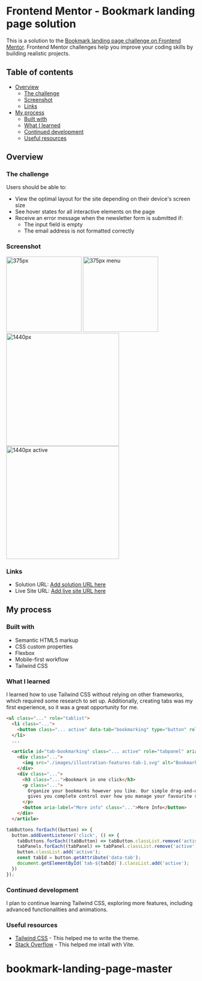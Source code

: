 # Frontend Mentor - Bookmark landing page solution

This is a solution to the [Bookmark landing page challenge on Frontend Mentor](https://www.frontendmentor.io/challenges/bookmark-landing-page-5d0b588a9edda32581d29158). Frontend Mentor challenges help you improve your coding skills by building realistic projects. 

## Table of contents

- [Overview](#overview)
  - [The challenge](#the-challenge)
  - [Screenshot](#screenshot)
  - [Links](#links)
- [My process](#my-process)
  - [Built with](#built-with)
  - [What I learned](#what-i-learned)
  - [Continued development](#continued-development)
  - [Useful resources](#useful-resources)

## Overview

### The challenge

Users should be able to:

- View the optimal layout for the site depending on their device's screen size
- See hover states for all interactive elements on the page
- Receive an error message when the newsletter form is submitted if:
  - The input field is empty
  - The email address is not formatted correctly

### Screenshot

<img src="./src/images/375px.png" alt="375px" width="200" height="auto">
<img src="./src/images/375px-menu.jpeg" alt="375px menu" width="200" height="auto">
<img src="./src/images/1440px.png" alt="1440px" width="300" height="auto">
<img src="./src/images/1440px-active.png" alt="1440px active" width="300" height="auto">

### Links

- Solution URL: [Add solution URL here](https://your-solution-url.com)
- Live Site URL: [Add live site URL here](https://your-live-site-url.com)

## My process

### Built with

- Semantic HTML5 markup
- CSS custom properties
- Flexbox
- Mobile-first workflow
- Tailwind CSS

### What I learned

I learned how to use Tailwind CSS without relying on other frameworks, which required some research to set up. Additionally, creating tabs was my first experience, so it was a great opportunity for me.

```html
<ul class="..." role="tablist">
  <li class="...">
    <button class="... active" data-tab="bookmarking" type="button" role="tab" aria-controls="bookmarking" aria-selected="false" class="...">Simple Bookmarking</button>
  </li>
  ...

  <article id="tab-bookmarking" class="... active" role="tabpanel" aria-hidden="false">
    <div class="...">
      <img src="./images/illustration-features-tab-1.svg" alt="Bookmark in one click" class="" />
    </div>
    <div class="...">
      <h3 class="...">Bookmark in one click</h3>
      <p class="...">
        Organize your bookmarks however you like. Our simple drag-and-drop interface 
        gives you complete control over how you manage your favourite sites.
      </p>
      <button aria-label="More info" class="...">More Info</button>
    </div>
  </article>
```

```js
tabButtons.forEach((button) => {
  button.addEventListener('click', () => {
    tabButtons.forEach((tabButton) => tabButton.classList.remove('active'));
    tabPanels.forEach((tabPanel) => tabPanel.classList.remove('active'));
    button.classList.add('active');
    const tabId = button.getAttribute('data-tab');
    document.getElementById(`tab-${tabId}`).classList.add('active');
  })
});
```

### Continued development

I plan to continue learning Tailwind CSS, exploring more features, including advanced functionalities and animations.

### Useful resources

- [Tailwind CSS](https://tailwindcss.com/docs/theme) - This helped me to write the theme.
- [Stack Overflow](https://stackoverflow.com/questions/79380514/problem-installing-tailwindcss-with-vite-after-npx-tailwindcss-init-p-comman) - This helped me intall with Vite.
# bookmark-landing-page-master
